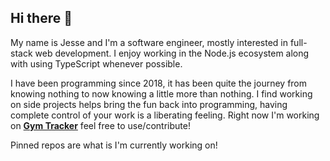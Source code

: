 ## Hi there 👋

My name is Jesse and I'm a software engineer, mostly interested in full-stack web development. I enjoy working in the Node.js ecosystem along with using TypeScript whenever possible.

I have been programming since 2018, it has been quite the journey from knowing nothing to now knowing a little more than nothing. I find working on side projects helps bring the fun back into programming, having complete control of your work is a liberating feeling. Right now I'm working on [**Gym Tracker**](https://github.com/jessedelira/gym-tracker) feel free to use/contribute!

Pinned repos are what is I'm currently working on!
